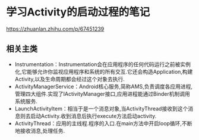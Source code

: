 # 学习Activity的启动过程的笔记

https://zhuanlan.zhihu.com/p/67451239

## 相关主类
* Instrumentation：Instrumentation会在应用程序的任何代码运行之前被实例化,它能够允许你监视应用程序和系统的所有交互.它还会构造Application,构建Activity,以及生命周期都会经过这个对象去执行.
* ActivityManagerService：Android核心服务,简称AMS,负责调度各应用进程,管理四大组件.实现了IActivityManager接口,应用进程能通过Binder机制调用系统服务.
* LaunchActivityItem：相当于是一个消息对象,当ActivityThread接收到这个消息则去启动Activity.收到消息后执行execute方法启动activity.
* ActivityThread：应用的主线程.程序的入口.在main方法中开启loop循环,不断地接收消息,处理任务.

